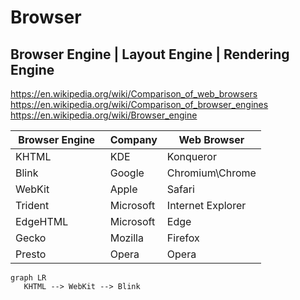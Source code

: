 # Browser

## Browser Engine | Layout Engine | Rendering Engine

https://en.wikipedia.org/wiki/Comparison_of_web_browsers
https://en.wikipedia.org/wiki/Comparison_of_browser_engines
https://en.wikipedia.org/wiki/Browser_engine

|  Browser Engine   | Company   | Web Browser       |
| ----------------- | --------- | ----------------- |
| KHTML             | KDE       | Konqueror         |
| Blink             | Google    | Chromium\Chrome   |
| WebKit            | Apple     | Safari            |
| Trident           | Microsoft | Internet Explorer |
| EdgeHTML          | Microsoft | Edge              |
| Gecko             | Mozilla   | Firefox           |
| Presto            | Opera     | Opera             |

```mermaid
graph LR
   KHTML --> WebKit --> Blink
```
 
